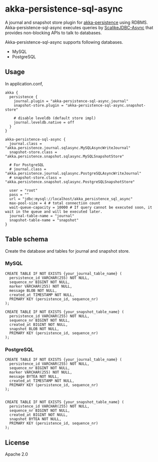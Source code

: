 # akka-persistence-sql-async

A journal and snapshot store plugin for [akka-persistence](http://doc.akka.io/docs/akka/2.3.6/scala/persistence.html) using RDBMS.
Akka-persistence-sql-async executes queries by [ScalikeJDBC-Async](https://github.com/scalikejdbc/scalikejdbc-async) that provides non-blocking APIs to talk to databases.


Akka-persistence-sql-async supports following databases.
- MySQL
- PostgreSQL

## Usage

In application.conf,

```
akka {
  persistence {
    journal.plugin = "akka-persistence-sql-async.journal"
    snapshot-store.plugin = "akka-persistence-sql-async.snapshot-store"

    # disable leveldb (default store impl)
    journal.leveldb.native = off
  }
}

akka-persistence-sql-async {
  journal.class = "akka.persistence.journal.sqlasync.MySQLAsyncWriteJournal"
  snapshot-store.class = "akka.persistence.snapshot.sqlasync.MySQLSnapshotStore"
  
  # For PostgreSQL
  # journal.class = "akka.persistence.journal.sqlasync.PostgreSQLAsyncWriteJournal"
  # snapshot-store.class = "akka.persistence.snapshot.sqlasync.PostgreSQLSnapshotStore"

  user = "root"
  pass = ""
  url = "jdbc:mysql://localhost/akka_persistence_sql_async"
  max-pool-size = 4 # total connection count
  wait-queue-capacity = 10000 # If query cannot be executed soon, it wait in the queue and will be executed later.
  journal-table-name = "journal"
  snapshot-table-name = "snapshot"
}
```

## Table schema

Create the database and tables for journal and snapshot store.

### MySQL

```
CREATE TABLE IF NOT EXISTS {your_journal_table_name} (
  persistence_id VARCHAR(255) NOT NULL,
  sequence_nr BIGINT NOT NULL,
  marker VARCHAR(255) NOT NULL,
  message BLOB NOT NULL,
  created_at TIMESTAMP NOT NULL,
  PRIMARY KEY (persistence_id, sequence_nr)
);

CREATE TABLE IF NOT EXISTS {your_snapshot_table_name} (
  persistence_id VARCHAR(255) NOT NULL,
  sequence_nr BIGINT NOT NULL,
  created_at BIGINT NOT NULL,
  snapshot BLOB NOT NULL,
  PRIMARY KEY (persistence_id, sequence_nr)
);
```

### PostgreSQL

```
CREATE TABLE IF NOT EXISTS {your_journal_table_name} (
  persistence_id VARCHAR(255) NOT NULL,
  sequence_nr BIGINT NOT NULL,
  marker VARCHAR(255) NOT NULL,
  message BYTEA NOT NULL,
  created_at TIMESTAMP NOT NULL,
  PRIMARY KEY (persistence_id, sequence_nr)
);


CREATE TABLE IF NOT EXISTS {your_snapshot_table_name} (
  persistence_id VARCHAR(255) NOT NULL,
  sequence_nr BIGINT NOT NULL,
  created_at BIGINT NOT NULL,
  snapshot BYTEA NOT NULL,
  PRIMARY KEY (persistence_id, sequence_nr)
);
```

## License

Apache 2.0

